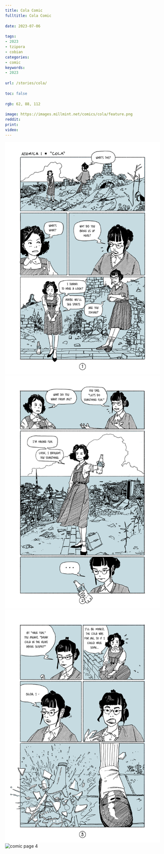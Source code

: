 ```yaml
---
title: Cola Comic
fulltitle: Cola Comic

date: 2023-07-06

tags:
- 2023
- tzipora
- cobian
categories:
- comic
keywords:
- 2023

url: /stories/cola/

toc: false

rgb: 62, 88, 112

image: https://images.millmint.net/comics/cola/feature.png
reddit:
print:
video:
---
```

![comic page 1](/images/comics/cola/1.png)
![comic page 2](/images/comics/cola/2.png)
![comic page 3](/images/comics/cola/3.png)
![comic page 4](/images/comics/cola/4.png)